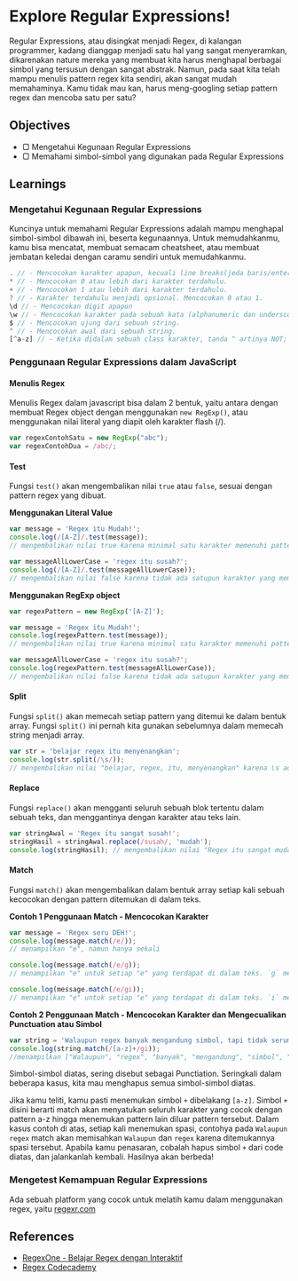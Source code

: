 # Explore Regular Expressions!

Regular Expressions, atau disingkat menjadi Regex, di kalangan programmer, kadang dianggap menjadi satu hal yang sangat menyeramkan, dikarenakan nature mereka yang membuat kita harus menghapal berbagai simbol yang tersusun dengan sangat abstrak. Namun, pada saat kita telah mampu menulis pattern regex kita sendiri, akan sangat mudah memahaminya. Kamu tidak mau kan, harus meng-googling setiap pattern regex dan mencoba satu per satu?

## Objectives

- ▢ Mengetahui Kegunaan Regular Expressions
- ▢ Memahami simbol-simbol yang digunakan pada Regular Expressions

## Learnings

### Mengetahui Kegunaan Regular Expressions

Kuncinya untuk memahami Regular Expressions adalah mampu menghapal simbol-simbol dibawah ini, beserta kegunaannya. Untuk memudahkanmu, kamu bisa mencatat, membuat semacam cheatsheet, atau membuat jembatan keledai dengan caramu sendiri untuk memudahkanmu.

```javascript
. // - Mencocokan karakter apapun, kecuali line breaks(jeda baris/enter).
* // - Mencocokan 0 atau lebih dari karakter terdahulu.
+ // - Mencocokan 1 atau lebih dari karakter terdahulu.
? // - Karakter terdahulu menjadi opsional. Mencocokan 0 atau 1.
\d // - Mencocokan digit apapun
\w // - Mencocokan karakter pada sebuah kata (alphanumeric dan underscore/garis bawah).
$ // - Mencocokan ujung dari sebuah string.
^ // - Mencocokan awal dari sebuah string.
[^a-z] // - Ketika didalam sebuah class karakter, tanda ^ artinya NOT; dalam kasus ini, regex akan mencocokan apapun yang bukan karakter lowercase.
```

### Penggunaan Regular Expressions dalam JavaScript

#### Menulis Regex

Menulis Regex dalam javascript bisa dalam 2 bentuk, yaitu antara dengan membuat Regex object dengan menggunakan `new RegExp()`, atau menggunakan nilai literal yang diapit oleh karakter flash (/).

```javascript
var regexContohSatu = new RegExp("abc");
var regexContohDua = /abc/;
```

#### Test
Fungsi `test()` akan mengembalikan nilai `true` atau `false`, sesuai dengan pattern regex yang dibuat.

**Menggunakan Literal Value**
```javascript
var message = 'Regex itu Mudah!';
console.log(/[A-Z]/.test(message));
// mengembalikan nilai true karena minimal satu karakter memenuhi pattern A-Z. Dan true, karena regex itu memang mudah :)

var messageAllLowerCase = 'regex itu susah?';
console.log(/[A-Z]/.test(messageAllLowerCase));
// mengembalikan nilai false karena tidak ada satupun karakter yang memenuhi pattern A-Z. statement tersebut juga memang false! regex tidak sesulit yang kita kira!
```

**Menggunakan RegExp object**

```javascript
var regexPattern = new RegExp('[A-Z]');

var message = 'Regex itu Mudah!';
console.log(regexPattern.test(message));
// mengembalikan nilai true karena minimal satu karakter memenuhi pattern A-Z. Dan true, karena regex itu memang mudah :)

var messageAllLowerCase = 'regex itu susah?';
console.log(regexPattern.test(messageAllLowerCase));
// mengembalikan nilai false karena tidak ada satupun karakter yang memenuhi pattern A-Z. statement tersebut juga memang false! regex tidak sesulit yang kita kira!
```

#### Split
Fungsi `split()` akan memecah setiap pattern yang ditemui ke dalam bentuk array. Fungsi `split()` ini
pernah kita gunakan sebelumnya dalam memecah string menjadi array.

```javascript
var str = 'belajar regex itu menyenangkan';
console.log(str.split(/\s/));
// mengembalikan nilai "belajar, regex, itu, menyenangkan" karena \s adalah sebuah pattern untuk satu spasi.
```

#### Replace
Fungsi `replace()` akan mengganti seluruh sebuah blok tertentu dalam sebuah teks, dan menggantinya dengan karakter atau teks lain.

```javascript
var stringAwal = 'Regex itu sangat susah!';
stringHasil = stringAwal.replace(/susah/, 'mudah');
console.log(stringHasil); // mengembalikan nilai "Regex itu sangat mudah!"
```

#### Match
Fungsi `match()` akan mengembalikan dalam bentuk array setiap kali sebuah kecocokan dengan pattern ditemukan di dalam teks.

**Contoh 1 Penggunaan Match - Mencocokan Karakter**
```javascript
var message = 'Regex seru DEH!';
console.log(message.match(/e/));
// menampilkan "e", namun hanya sekali

console.log(message.match(/e/g));
// menampilkan "e" untuk setiap "e" yang terdapat di dalam teks. `g` menandakan pencarian secara global, tidak hanya satu kali

console.log(message.match(/e/gi));
// menampilkan "e" untuk setiap "e" yang terdapat di dalam teks. `i` menandakan pencarian karakter dengan ignore case, atau mengabaikan besar kecilnya karakter, sehingga "E" pun akan dicocokkan.
```

**Contoh 2 Penggunaan Match - Mencocokan Karakter dan Mengecualikan Punctuation atau Simbol**
```javascript
var string = 'Walaupun regex banyak mengandung simbol, tapi tidak serumit seperti !@#%^%#$*( , ^%&*!!^& dan !#*#$&*@%#';
console.log(string.match(/[a-z]+/gi));
//menampilkan ["Walaupun", "regex", "banyak", "mengandung", "simbol", "tapi", "tidak", "serumit", "seperti", "dan"]
```

Simbol-simbol diatas, sering disebut sebagai Punctiation. Seringkali dalam beberapa kasus, kita mau menghapus semua simbol-simbol diatas.

Jika kamu teliti, kamu pasti menemukan simbol `+` dibelakang `[a-z]`. Simbol `+` disini berarti match akan menyatukan seluruh karakter yang cocok dengan pattern a-z hingga menemukan pattern lain diluar pattern tersebut. Dalam kasus contoh di atas, setiap kali menemukan spasi, contohya pada `Walaupun regex` match akan memisahkan `Walaupun` dan `regex` karena ditemukannya spasi tersebut. Apabila kamu penasaran, cobalah hapus simbol `+` dari code diatas, dan jalankanlah kembali. Hasilnya akan berbeda!

### Mengetest Kemampuan Regular Expressions

Ada sebuah platform yang cocok untuk melatih kamu dalam menggunakan regex, yaitu [regexr.com](http://regexr.com/)

## References

- [RegexOne - Belajar Regex dengan Interaktif](https://regexone.com/)
- [Regex Codecademy](https://www.codecademy.com/en/courses/javascript-intermediate-en-NJ7Lr/0/1)
